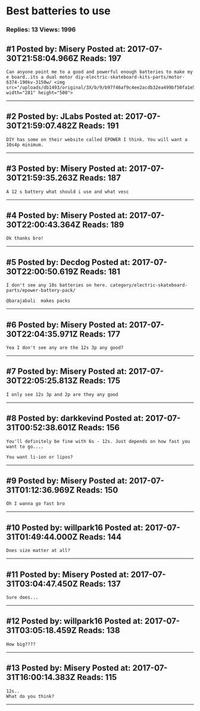 # Best batteries to use

### Replies: 13 Views: 1996

## \#1 Posted by: Misery Posted at: 2017-07-30T21:58:04.966Z Reads: 197

```
Can anyone point me to a good and powerful enough batteries to make my e board..its a dual motor diy-electric-skateboard-kits-parts/motor-6374-190kv-3150w/ <img src="/uploads/db1493/original/3X/b/9/b97f46af9c4ee2acdb32ea499bf50fa1e582db8d.jpg" width="281" height="500">
```

---
## \#2 Posted by: JLabs Posted at: 2017-07-30T21:59:07.482Z Reads: 191

```
DIY has some on their website called EPOWER I think. You will want a 10s4p minimum.
```

---
## \#3 Posted by: Misery Posted at: 2017-07-30T21:59:35.263Z Reads: 187

```
A 12 s battery what should i use and what vesc
```

---
## \#4 Posted by: Misery Posted at: 2017-07-30T22:00:43.364Z Reads: 189

```
Ok thanks bro!
```

---
## \#5 Posted by: Decdog Posted at: 2017-07-30T22:00:50.619Z Reads: 181

```
I don't see any 10s batteries on here. category/electric-skateboard-parts/epower-battery-pack/

@barajabali  makes packs
```

---
## \#6 Posted by: Misery Posted at: 2017-07-30T22:04:35.971Z Reads: 177

```
Yea I don't see any are the 12s 3p any good?
```

---
## \#7 Posted by: Misery Posted at: 2017-07-30T22:05:25.813Z Reads: 175

```
I only see 12s 3p and 2p are they any good
```

---
## \#8 Posted by: darkkevind Posted at: 2017-07-31T00:52:38.601Z Reads: 156

```
You'll definitely be fine with 6s - 12s. Just depends on how fast you want to go....

You want li-ion or lipos?
```

---
## \#9 Posted by: Misery Posted at: 2017-07-31T01:12:36.969Z Reads: 150

```
Oh I wanna go fast bro
```

---
## \#10 Posted by: willpark16 Posted at: 2017-07-31T01:49:44.000Z Reads: 144

```
Does size matter at all?
```

---
## \#11 Posted by: Misery Posted at: 2017-07-31T03:04:47.450Z Reads: 137

```
Sure does...
```

---
## \#12 Posted by: willpark16 Posted at: 2017-07-31T03:05:18.459Z Reads: 138

```
How big????
```

---
## \#13 Posted by: Misery Posted at: 2017-07-31T16:00:14.383Z Reads: 115

```
12s..
What do you think?
```

---
